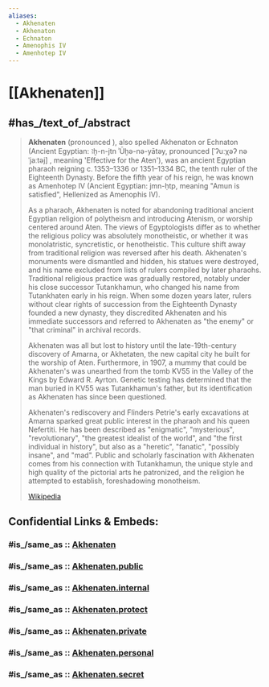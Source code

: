 ```yaml
---
aliases:
  - Akhenaten
  - Akhenaton
  - Echnaton
  - Amenophis IV
  - Amenhotep IV
---
```


# [[Akhenaten]] 


## #has_/text_of_/abstract 

> **Akhenaten** (pronounced  ), also spelled Akhenaton or Echnaton (Ancient Egyptian: ꜣḫ-n-jtn ʾŪḫə-nə-yātəy, pronounced [ˈʔuːχəʔ nə ˈjaːtəj] , meaning 'Effective for the Aten'), 
> was an ancient Egyptian pharaoh reigning c. 1353–1336 or 1351–1334 BC, 
> the tenth ruler of the Eighteenth Dynasty. 
> Before the fifth year of his reign, he was known as Amenhotep IV 
> (Ancient Egyptian: jmn-ḥtp, meaning "Amun is satisfied", Hellenized as Amenophis IV).
>
> As a pharaoh, Akhenaten is noted for abandoning traditional ancient Egyptian religion of polytheism and introducing Atenism, or worship centered around Aten. The views of Egyptologists differ as to whether the religious policy was absolutely monotheistic, or whether it was monolatristic, syncretistic, or henotheistic. This culture shift away from traditional religion was reversed after his death. Akhenaten's monuments were dismantled and hidden, his statues were destroyed, and his name excluded from lists of rulers compiled by later pharaohs. Traditional religious practice was gradually restored, notably under his close successor Tutankhamun, who changed his name from Tutankhaten early in his reign. When some dozen years later, rulers without clear rights of succession from the Eighteenth Dynasty founded a new dynasty, they discredited Akhenaten and his immediate successors and referred to Akhenaten as "the enemy" or "that criminal" in archival records.
>
> Akhenaten was all but lost to history until the late-19th-century discovery of Amarna, or Akhetaten, the new capital city he built for the worship of Aten. Furthermore, in 1907, a mummy that could be Akhenaten's was unearthed from the tomb KV55 in the Valley of the Kings by Edward R. Ayrton. Genetic testing has determined that the man buried in KV55 was Tutankhamun's father, but its identification as Akhenaten has since been questioned.
>
> Akhenaten's rediscovery and Flinders Petrie's early excavations at Amarna sparked great public interest in the pharaoh and his queen Nefertiti. He has been described as "enigmatic", "mysterious", "revolutionary", "the greatest idealist of the world", and "the first individual in history", but also as a "heretic", "fanatic", "possibly insane", and "mad". Public and scholarly fascination with Akhenaten comes from his connection with Tutankhamun, the unique style and high quality of the pictorial arts he patronized, and the religion he attempted to establish, foreshadowing monotheism.
>
> [Wikipedia](https://en.wikipedia.org/wiki/Akhenaten) 


## Confidential Links & Embeds: 

### #is_/same_as :: [Akhenaten](/_Standards/Philosophy/Metaphysic/Religion/Mythology/Egyptian_Mythology/Akhenaten.md) 

### #is_/same_as :: [Akhenaten.public](/_public/Philosophy/Metaphysic/Religion/Mythology/Egyptian_Mythology/Akhenaten.public.md) 

### #is_/same_as :: [Akhenaten.internal](/_internal/Philosophy/Metaphysic/Religion/Mythology/Egyptian_Mythology/Akhenaten.internal.md) 

### #is_/same_as :: [Akhenaten.protect](/_protect/Philosophy/Metaphysic/Religion/Mythology/Egyptian_Mythology/Akhenaten.protect.md) 

### #is_/same_as :: [Akhenaten.private](/_private/Philosophy/Metaphysic/Religion/Mythology/Egyptian_Mythology/Akhenaten.private.md) 

### #is_/same_as :: [Akhenaten.personal](/_personal/Philosophy/Metaphysic/Religion/Mythology/Egyptian_Mythology/Akhenaten.personal.md) 

### #is_/same_as :: [Akhenaten.secret](/_secret/Philosophy/Metaphysic/Religion/Mythology/Egyptian_Mythology/Akhenaten.secret.md)


